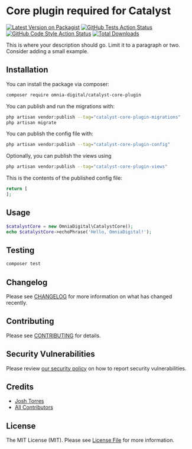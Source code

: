 # Core plugin required for Catalyst

[![Latest Version on Packagist](https://img.shields.io/packagist/v/omnia-digital/catalyst-core-plugin.svg?style=flat-square)](https://packagist.org/packages/omnia-digital/catalyst-core-plugin)
[![GitHub Tests Action Status](https://img.shields.io/github/actions/workflow/status/omnia-digital/catalyst-core-plugin/run-tests.yml?branch=main&label=tests&style=flat-square)](https://github.com/omnia-digital/catalyst-core-plugin/actions?query=workflow%3Arun-tests+branch%3Amain)
[![GitHub Code Style Action Status](https://img.shields.io/github/actions/workflow/status/omnia-digital/catalyst-core-plugin/fix-php-code-style-issues.yml?branch=main&label=code%20style&style=flat-square)](https://github.com/omnia-digital/catalyst-core-plugin/actions?query=workflow%3A"Fix+PHP+code+style+issues"+branch%3Amain)
[![Total Downloads](https://img.shields.io/packagist/dt/omnia-digital/catalyst-core-plugin.svg?style=flat-square)](https://packagist.org/packages/omnia-digital/catalyst-core-plugin)



This is where your description should go. Limit it to a paragraph or two. Consider adding a small example.

## Installation

You can install the package via composer:

```bash
composer require omnia-digital/catalyst-core-plugin
```

You can publish and run the migrations with:

```bash
php artisan vendor:publish --tag="catalyst-core-plugin-migrations"
php artisan migrate
```

You can publish the config file with:

```bash
php artisan vendor:publish --tag="catalyst-core-plugin-config"
```

Optionally, you can publish the views using

```bash
php artisan vendor:publish --tag="catalyst-core-plugin-views"
```

This is the contents of the published config file:

```php
return [
];
```

## Usage

```php
$catalystCore = new OmniaDigital\CatalystCore();
echo $catalystCore->echoPhrase('Hello, OmniaDigital!');
```

## Testing

```bash
composer test
```

## Changelog

Please see [CHANGELOG](CHANGELOG.md) for more information on what has changed recently.

## Contributing

Please see [CONTRIBUTING](.github/CONTRIBUTING.md) for details.

## Security Vulnerabilities

Please review [our security policy](../../security/policy) on how to report security vulnerabilities.

## Credits

- [Josh Torres](https://github.com/joshtorres)
- [All Contributors](../../contributors)

## License

The MIT License (MIT). Please see [License File](LICENSE.md) for more information.

